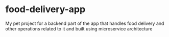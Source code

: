 # food-delivery-app
My pet project for a backend part of the app that handles food delivery and other operations related to it and built using microservice architecture
